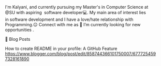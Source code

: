 I'm Kalyani, and currently pursuing my Master's in Computer Science at @SU with aspiring 
software developer💻. 
My main area of interest lies in software development and I have a love/hate relationship with Programming.😐
Connect with me as 🔭 I’m currently looking for new opportunities .

📕 Blog Posts

How to create README in your profile: A GitHub Feature 
https://www.blogger.com/blog/post/edit/858744366101750007/6777254597328161890
